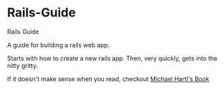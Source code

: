 # Rails-Guide
Rails Guide

A guide for building a rails web app.

Starts with how to create a new rails app.
Then, very quickly, gets into the nitty gritty.


If it doesn't make sense when you read, checkout
[Michael Hartl's Book](https://www.railstutorial.org/book)
